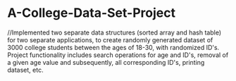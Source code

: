 # A-College-Data-Set-Project
//Implemented two separate data structures (sorted array and hash table) for two separate applications, to create 
randomly generated dataset of 3000 college students between the ages of 18-30, with randomized ID's. Project functionality 
includes search operations  for age and ID's, removal of a given age value and subsequently, all corresponding ID's, printing 
dataset, etc.
